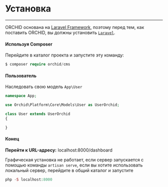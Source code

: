 # Установка
----------

ORCHID основана на [Laravel Framework](http://laravel.com), 
поэтому перед тем, как поставить ORCHID, вы должны установить [`Laravel`](http://laravel.com).


#### Используя Composer

Перейдите в каталог проекта и запустите эту команду:
```php
$ composer require orchid/cms
```

#### Пользователь

Наследовать свою модель `App\User`

```php
namespace App;

use Orchid\Platform\Core\Models\User as UserOrchid;

class User extends UserOrchid
{

}

```

#### Конец


 **Перейти к URL-адресу:**  localhost:8000/dashboard

Графическая установка не работает, если сервер запускается с помощью команды `artisan serve`, если вы хотите использовать локальный сервер, перейдите в общий каталог и запустите
```php
php -S localhost:8000
```
